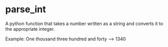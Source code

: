 # parse_int
A python function that takes a number written as a string and converts it to the appropriate integer.

Example:
One thousand three hundred and forty --> 1340
